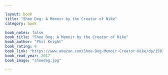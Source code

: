 ```yaml
---

layout: book
title: "Shoe Dog: A Memoir by the Creator of Nike"
category: book

book_notes: false
book_title: "Shoe Dog: A Memoir by the Creator of Nike"
book_author: "Phil Knight"
book_rating: 9
book_link: "https://www.amazon.com/Shoe-Dog-Memoir-Creator-Nike/dp/1501135910/"
book_read_year: 2017
book_image: "shoedog.jpg"

---
```

